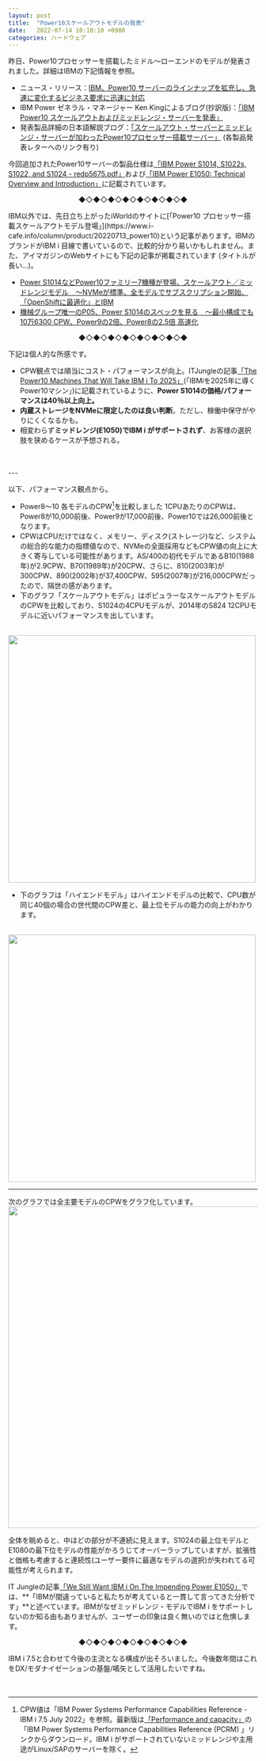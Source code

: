 ```yaml
---
layout: post
title:  "Power10スケールアウトモデルの発表"
date:   2022-07-14 10:10:10 +0900
categories: ハードウェア
---
```

昨日、Power10プロセッサーを搭載したミドル～ローエンドのモデルが発表されました。詳細はIBMの下記情報を参照。

* ニュース・リリース：[IBM、Power10 サーバーのラインナップを拡充し、急速に変化するビジネス要求に迅速に対応](http://www.ibm.com/partnerworld/partnertools/p.wss?cmd=ctt&ctt_track=10960126&country=JP&a=EC92LPV9LQ)
* IBM Power ゼネラル・マネージャー Ken Kingによるブログ(抄訳版)：[「IBM Power10 スケールアウトおよびミッドレンジ・サーバーを発表」](http://www.ibm.com/partnerworld/partnertools/p.wss?cmd=ctt&ctt_track=10960126&country=JP&a=EC92LPV9LR)
* 発表製品詳細の日本語解説ブログ：[「スケールアウト・サーバーとミッドレンジ・サーバーが加わったPower10プロセッサー搭載サーバー」](http://www.ibm.com/partnerworld/partnertools/p.wss?cmd=ctt&ctt_track=10960126&country=JP&a=EC92LPV9M2) (各製品発表レターへのリンク有り)

今回追加されたPower10サーバーの製品仕様は[「IBM Power S1014, S1022s, S1022, and S1024 - redp5675.pdf」](https://www.redbooks.ibm.com/redpapers/pdfs/redp5675.pdf)および[「IBM Power E1050: Technical Overview and Introduction」](https://www.redbooks.ibm.com/abstracts/redp5684.html)に記載されています。


<center>◆◇◆◇◆◇◆◇◆◇◆◇◆◇◆</center>

<P></P>IBM以外では、先日立ち上がったiWorldのサイトに[「Power10 プロセッサー搭載スケールアウトモデル登場」](https://www.i-cafe.info/column/product/20220713_power10)という記事があります。IBMのブランドがIBM i 目線で書いているので、比較的分かり易いかもしれません。また、アイマガジンのWebサイトにも下記の記事が掲載されています (タイトルが長い...)。

* [Power S1014などPower10ファミリー7機種が登場、スケールアウト／ミッドレンジモデル　～NVMeが標準、全モデルでサブスクリプション開始、「OpenShiftに最適化」とIBM](https://www.imagazine.co.jp/power10-family-20220712/)
* [機械グループ唯一のP05、Power S1014のスペックを見る　～最小構成でも10万6300 CPW、Power9の2倍、Power8の2.5倍 高速化](http://imagazine.co.jp/power10-family-20220712/)


<center>◆◇◆◇◆◇◆◇◆◇◆◇◆◇◆</center>

<P></P>下記は個人的な所感です。

* CPW観点では順当にコスト・パフォーマンスが向上。ITJungleの記事[「The Power10 Machines That Will Take IBM i To 2025」](https://www.itjungle.com/2022/07/12/the-power10-machines-that-will-take-ibm-i-to-2025/)(「IBMiを2025年に導くPower10マシン」)に記載されているように、**Power S1014の価格/パフォーマンスは40％以上向上。**
* **内蔵ストレージをNVMeに限定したのは良い判断**。ただし、稼働中保守がやりにくくなるかも。
* 相変わらず**ミッドレンジ(E1050)でIBM i がサポートされず**、お客様の選択肢を狭めるケースが予想される。
<P>　</P>
---
<P></P>
以下、パフォーマンス観点から。

* Power8～10 各モデルのCPW[^1]を比較しました 1CPUあたりのCPWは、Power8が10,000前後、Power9が17,000前後、Power10では26,000前後となります。
* CPWはCPUだけではなく、メモリー、ディスク(ストレージ)など、システムの総合的な能力の指標値なので、NVMeの全面採用などもCPW値の向上に大きく寄与している可能性があります。AS/400の初代モデルであるB10(1988年)が2.9CPW、B70(1989年)が20CPW、さらに、810(2003年)が300CPW、890(2002年)が37,400CPW、595(2007年)が216,000CPWだったので、隔世の感があります。
* 下のグラフ「スケールアウトモデル」はポピュラーなスケールアウトモデルのCPWを比較しており、S1024の4CPUモデルが、2014年のS824 12CPUモデルに近いパフォーマンスを出しています。

&nbsp;&nbsp;&nbsp;&nbsp;<img src="/GuriPages/image/2022-07-14_Power10スケールアウト・モデルのCPW.jpg" width="500" />

* 下のグラフは「ハイエンドモデル」はハイエンドモデルの比較で、CPU数が同じ40個の場合の世代間のCPW差と、最上位モデルの能力の向上がわかります。

&nbsp;&nbsp;&nbsp;&nbsp;<img src="/GuriPages/image/2022-07-14_Power10ハイエンド・モデルのCPW.jpg" width="500" />

---
<P></P>
次のグラフでは全主要モデルのCPWをグラフ化しています。

<img src="/GuriPages/image/2022-07-14_Power10主要モデルのCPW.jpg" width="650" />

全体を眺めると、中ほどの部分が不連続に見えます。S1024の最上位モデルとE1080の最下位モデルの性能がかろうじてオーバーラップしていますが、拡張性と価格も考慮すると連続性(ユーザー要件に最適なモデルの選択)が失われてる可能性が考えられます。

IT Jungleの記事[「We Still Want IBM i On The Impending Power E1050」](https://www.itjungle.com/2022/06/27/we-still-want-ibm-i-on-the-impending-power-e1050/)では、**「IBMが間違っていると私たちが考えていると一貫して言ってきた分析です」**と述べています。IBMがなぜミッドレンジ・モデルでIBM i をサポートしないのか知る由もありませんが、ユーザーの印象は良く無いのではと危惧します。

<center>◆◇◆◇◆◇◆◇◆◇◆◇◆◇◆</center>

<P></P>
IBM i 7.5と合わせて今後の主流となる構成が出そろいました。今後数年間はこれをDX/モダナイゼーションの基盤/嚆矢として活用したいですね。
<P>　</P>

[^1]: CPW値は「IBM Power Systems Performance Capabilities Reference - IBM i  7.5 July 2022」を参照。最新版は[「Performance and capacity」](https://www.ibm.com/support/pages/performance-and-capacity)の「IBM Power Systems Performance Capabilities Reference (PCRM) 」リンクからダウンロード。IBM i がサポートされていないミッドレンジや主用途がLinux/SAPのサーバーを除く。
